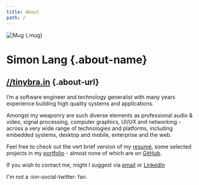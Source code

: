 ```yaml
---
title: About
path: /
---
```

<div class="about">

<div class="about-header">

![Mug](/about/mug.jpg) {.mug}

# Simon Lang {.about-name}

## [//tinybra.in](https://tinybra.in) {.about-url}

</div>

I’m a software engineer and technology generalist with many years experience building high quality systems and applications.

Amongst my weaponry are such diverse elements as professional audio & video, signal processing, computer graphics, UI/UX and networking - across a very wide range of technologies and platforms, including embedded systems, desktop and mobile, enterprise and the web.

Feel free to check out the vert brief version of my [resumé](/resume), some selected projects in my [portfolio](/portfolio) - almost none of which are on [GitHub](https://github.com/tinybrain/).

If you wish to contact me, might I suggest via [email](mailto:simon@tinybra.in) or [LinkedIn](https://www.linkedin.com/in/tinybrain)

I'm not a :ion-social-twitter: fan.

</div>
